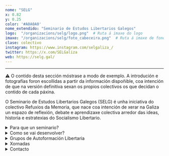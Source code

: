 ```yaml
---
nome: "SELG"
x: 0.82
y: 0.25
color: '#A0A0A0'
nome_extendido: "Seminario de Estudos Libertarios Galegos"
logo:  "/organizacions/selg/logo.png"  # Ruta á imaxe do logo
imaxe: "/organizacions/selg/foto_cabeceira.png"  # Ruta á imaxe de fondo
clase: colectivo
instagram: https://www.instagram.com/selgaliza_/
twitter: https://x.com/SELGaliza
web: https://selg.gal/
---
```

---

<div class="warning">⚠️ O contido desta sección móstrase a modo de exemplo. A introdución e fotografías foron escollidas a partir da información dispoñible, coa intención de que na versión definitiva sexan os propios colectivos os que decidan o contido de cada páxina.</div>

O Seminario de Estudos Libertarios Galegos (SELG) é unha iniciativa do colectivo Refuxios da Memoria, que nace coa intención de xerar na Galiza un espazo de reflexión, debate e aprendizaxe colectiva arredor das ideas, historia e estratexias do Socialismo Libertario.

<details>
  <summary>Para que un seminario?</summary>

As ideas socialistas libertarias tiveron na Galiza un fértil campo de expansión dende que no último terzo do século XIX chegaran ao país algúns delegados da vertente bakuninista da I Internacional. A corrente antiautoritaria do socialismo internacionalista prendeu ben nun pobo que á altura se atopaba nun proceso de proletarización, e nun país onde os principios da autoxestión, o apoio mutuo e o colectivismo tiñan unha fonda raizame.

Dende entón, e por sete décadas, o anarquismo organizado disputouse co marxismo a hexemonía dun movemento obreiro galego en continua expansión. Un tirapuxa que só se decantou do lado do socialismo autoritario a partir dos anos 50 do século XX. A puxanza das anarquistas galegas tivo causa e efecto no desenvolvemento dunha vizosa rede de organizacións e institucións autónomas nos eidos sindical e social, económico e cultural, que xerou unha verdadeira esfera pública libertaria, e socializou a enormes capas da poboación nos principios e nas prácticas anarquistas. Un proceso de acumulación de poder popular que tan só puido ser revertido por medio do xenocidio emprendido polo exército español en xuño de 1936.

Pese á ruptura do fío desta tradición, hoxe en día son moitas as persoas, e algunhas as organizacións, que no país identifícanse coa tradición e os principios do socialismo libertario. Porén, faltan os espazos de encontro e reflexión colectiva acerca desta tradición, dos seus principios e estratexias, das súas ferramentas de loita e da súa vixencia e aplicabilidade ao momento presente. Co SELG queremos convidar ás anarquistas do país, e ás galegas que teñan curiosidade polas ideas libertarias, a atoparnos e debater sobre esta tradición, coa vista posta no presente e o futuro do país.


</details>

<details>
  <summary>Como se vai desenvolver?</summary>
  <p> Cada ano elixiremos un tema de reflexión que despregaremos ao longo de todo o curso, celebrando sesións bimestrais do SELG. Cada unha destas sesión estará enfocada a un eixo de debate diferente, sobre o que traballaremos ao longo dunha xornada na que nos acompañarán militantes, investigadoras e representantes de organizacións libertarias galegas e ibéricas que nos achegarán as súas ideas e experiencias sobre a cuestión.

Os contidos de todas estas palestras e mesas redondas serán recollidos en relatorios, que compartiremos en aberto a través na nosa páxina web. Estes relatorios, xunto con algunhas lecturas propostas polas poñentes das palestras e polo grupo de coordinación da SELG, servirán como base para desenvolver debates locais, a través dos Grupos de Autoformación Libertaria (GAL) que xurdan ao longo do país.</p>

</details>

<details>
  <summary>Grupos de Autoformación Libertaria</summary>
  <p>Os Grupos de Autoformación Libertaria (GAL) teñen o obxectivo de xerar un marco de debate e formación colectiva na Galiza arredor das ideas libertarias, partindo dos contidos elaborados nas xornadas do Seminario de Estudos Libertarios Galegos (SELG). Estes grupos terán unha dimensión local, ou comarcal, de modo que se poidan desenvolver en diferentes lugares do país á vez.

Para facilitar o xurdimento destes grupos locais, o equipo de coordinación do SELG vai poñer ao dispor de calqueira persoa interesada os relatorios de tóda-las sesións do Seminario, así como unha bibliografía suxerida. Tódo-los contidos estarán accesibles na nosa páxina web: www.selg.gal.

Calquera persoa interesada pode escribir ao enderezo flac@refuxiosdamemoria.org.</p>
</details>

<details>
  <summary>Xornadas</summary>
  <p>SELG 2025: ANARCOFEMINISMOS</p>
  <ol>
    <li><b>Anarcofeminismo: cuestións básicas</b> (Compostela, 22/02) </li>
    <li><b>A Galiza en feminino libertario</b> (A Coruña, 9/03) </li>
    <li><b>Tecendo marxes: Explorando a fronteira das disidencias</b> (Compostela, 10/05) </li>
    <li><b>Aprendizaxes do anarcofeminismo para o activismo</b> (A Coruña, 21/06) </li>
  </ol>

  <p>SELG 2024: ANARQUISMO E ORGANIZACIÓN</p>
  <ol>
    <li><b>O socialismo libertario na Galiza</b> (A Coruña, 24/02) </li>
    <li><b>Organizando a resistencia I: anarcosindicalismo</b> (A Coruña, 6/04) </li>
    <li><b>Organizando a resistencia II: Modelos e experiencias organizativas do
           Sindicalismo Social Libertario na Península Ibérica</b> (A Coruña, 10/05) </li>
    <li><b>Sementes de emancipación: Movemento Libertario, Autogoberno e Territorio</b> (A Coruña, 20/07) </li>
  </ol>
</details>

<details>
  <summary>Contacto</summary>
  <p>Correo electrónico: flac@refuxiosdamemoria.org </p>
</details>